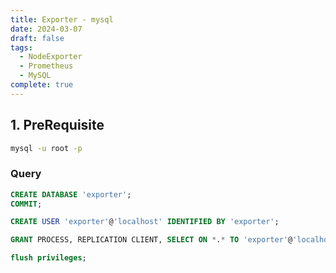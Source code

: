 ```yaml
---
title: Exporter - mysql
date: 2024-03-07
draft: false
tags:
  - NodeExporter
  - Prometheus
  - MySQL
complete: true
---
```

## 1. PreRequisite
```sh
mysql -u root -p
```
### Query
```sql
CREATE DATABASE 'exporter';
COMMIT;

CREATE USER 'exporter'@'localhost' IDENTIFIED BY 'exporter'; 

GRANT PROCESS, REPLICATION CLIENT, SELECT ON *.* TO 'exporter'@'localhost'; 

flush privileges;
```